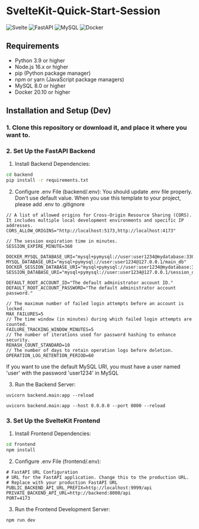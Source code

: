 # SvelteKit-Quick-Start-Session

![Svelte](https://img.shields.io/badge/svelte-%23f1413d.svg?style=for-the-badge&logo=svelte&logoColor=white)
![FastAPI](https://img.shields.io/badge/FastAPI-005571?style=for-the-badge&logo=fastapi)
![MySQL](https://img.shields.io/badge/mysql-%2300f.svg?style=for-the-badge&logo=mysql&logoColor=white)
![Docker](https://img.shields.io/badge/docker-%230db7ed.svg?style=for-the-badge&logo=docker&logoColor=white)

## Requirements

- Python 3.9 or higher
- Node.js 16.x or higher
- pip (Python package manager)
- npm or yarn (JavaScript package managers)
- MySQL 8.0 or higher
- Docker 20.10 or higher

## Installation and Setup (Dev)

### 1. Clone this repository or download it, and place it where you want to.

### 2. Set Up the FastAPI Backend

1. Install Backend Dependencies:

```bash
cd backend
pip install -r requirements.txt
```

2. Configure .env File (backend/.env):
   You should update .env file properly. Don't use default value.
   When you use this template to your project, please add .env to .gitignore

```.env
// A list of allowed origins for Cross-Origin Resource Sharing (CORS). It includes multiple local development environments and specific IP addresses.
CORS_ALLOW_ORIGINS="http://localhost:5173,http://localhost:4173"

// The session expiration time in minutes.
SESSION_EXPIRE_MINUTE=360

DOCKER_MYSQL_DATABASE_URI="mysql+pymysql://user:user1234@mydatabase:3306/main_db"
MYSQL_DATABASE_URI="mysql+pymysql://user:user1234@127.0.0.1/main_db"
DOCKER_SESSION_DATABASE_URI="mysql+pymysql://user:user1234@mydatabase:3306/session_db"
SESSION_DATABASE_URI="mysql+pymysql://user:user1234@127.0.0.1/session_db"

DEFAULT_ROOT_ACCOUNT_ID="The default administrator account ID."
DEFAULT_ROOT_ACCOUNT_PASSWORD="The default administrator account password."

// The maximum number of failed login attempts before an account is locked.
MAX_FAILURES=5
// The time window (in minutes) during which failed login attempts are counted.
FAILURE_TRACKING_WINDOW_MINUTES=5
// The number of iterations used for password hashing to enhance security.
REHASH_COUNT_STANDARD=10
// The number of days to retain operation logs before deletion.
OPERATION_LOG_RETENTION_PERIOD=60

```

If you want to use the default MySQL URI, you must have a user named 'user' with the password 'user1234' in MySQL

3. Run the Backend Server:

```
uvicorn backend.main:app --reload

uvicorn backend.main:app --host 0.0.0.0 --port 8000 --reload
```

### 3. Set Up the SvelteKit Frontend

1. Install Frontend Dependencies:

```bash
cd frontend
npm install
```

2. Configure .env File (frontend/.env):

```.env
# FastAPI URL Configuration
# URL for the FastAPI application. Change this to the production URL.
# Replace with your production FastAPI URL
PUBLIC_BACKEND_API_URL_PREFIX=http://localhost:9999/api
PRIVATE_BACKEND_API_URL=http://backend:8000/api
PORT=4173
```

3. Run the Frontend Development Server:

```bash
npm run dev
```
